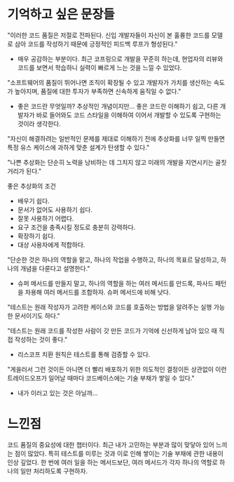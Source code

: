 # 기억하고 싶은 문장들

"이러한 코드 품질은 저절로 전파된다. 신입 개발자들이 자신이 본 훌륭한 코드를 모델로 삼아 코드를 작성하기 때문에 긍정적인 피드백 루프가 형성된다."

- 매우 공감하는 부분이다. 최근 코프링으로 개발을 꾸준히 하는데, 현업자의 리뷰와 코드를 보면서 학습하니 실력이 빠르게 느는 것을 느낄 수 있었다.

"소프트웨어의 품질이 뛰어나면 조직이 확장될 수 있고 개발자가 가치를 생산하는 속도가 높아지며, 품질에 대한 투자가 부족하면 신속하게 움직일 수 없다."

- 좋은 코드란 무엇일까? 추상적인 개념이지만... 좋은 코드란 이해하기 쉽고, 다른 개발자가 바로 들어와도 코드 스타일을 이해하여 이어서 개발할 수 있도록 구현하는 것이라 생각한다. 

"자신이 해결하려는 일반적인 문제를 제대로 이해하기 전에 추상화를 너무 일찍 만들면 특정 유스 케이스에 과하게 맞춘 설계가 탄생할 수 있다."

"나쁜 추상화는 단순히 노력을 낭비하는 데 그치지 않고 미래의 개발을 지연시키는 골칫거리가 된다."

좋은 추상화의 조건
- 배우기 쉽다.
- 문서가 없어도 사용하기 쉽다.
- 잘못 사용하기 어렵다.
- 요구 조건을 충족시킬 정도로 충분히 강력하다.
- 확장하기 쉽다.
- 대상 사용자에게 적합하다.

"단순한 것은 하나의 역할을 맡고, 하나의 작업을 수행하고, 하나의 목표르 달성하고, 하나의 개념을 다룬다고 설명한다."

- 슈퍼 메서드를 만들지 말고, 하나의 역할을 하는 여러 메서드를 만드록, 파사드 패턴을 차용해 여러 메서드를 조합하자. 슈퍼 메서드에 비해 낫다.

"테스트는 원래 작성자가 고려한 케이스와 코드를 호출하는 방법을 알려주는 실행 가능한 문서이기도 하다."

"테스트는 원래 코드를 작성한 사람이 갓 만든 코드가 기억에 신선하게 남아 있으 때 직접 작성하는 것이 좋다."

- 리스코프 치환 원칙은 테스트를 통해 검증할 수 있다.

"게을러서 그런 것이든 아니면 더 빨리 배포하기 위한 의도적인 결정이든 상관없이 이런 트레이드오프가 일어날 때마다 코드베이스에는 기술 부채가 쌓일 수 있다."

- 내가 이러고 있는 것은 아닐까...

# 느낀점

코드 품질의 중요성에 대한 챕터이다. 최근 내가 고민하는 부분과 많이 맞닿아 있어 느끼는 점이 많았다. 특히 테스트를 미루는 것과 이로 인해 쌓이는 기술 부채에 관한 내용이 인상 깊었다.
한 번에 여러 일을 하는 메서드보단, 여러 메서드가 각자 하나의 역할로 하나의 일만 처리하도록 구현하자.

